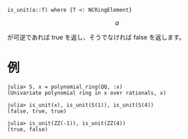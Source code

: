 ```
is_unit(a::T) where {T <: NCRingElement}
```

$$
a
$$

が可逆であれば true を返し、そうでなければ false を返します。

# 例

```jldoctest
julia> S, x = polynomial_ring(QQ, :x)
(Univariate polynomial ring in x over rationals, x)

julia> is_unit(x), is_unit(S(1)), is_unit(S(4))
(false, true, true)

julia> is_unit(ZZ(-1)), is_unit(ZZ(4))
(true, false)
```
